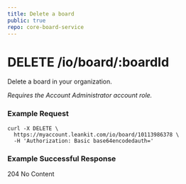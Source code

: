 ```yaml
---
title: Delete a board
public: true
repo: core-board-service
---
```

# DELETE /io/board/:boardId
Delete a board in your organization.

_Requires the Account Administrator account role._

### Example Request

```shell
curl -X DELETE \
  https://myaccount.leankit.com/io/board/10113986378 \
  -H 'Authorization: Basic base64encodedauth='
```

### Example Successful Response

204 No Content

